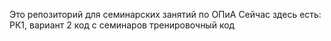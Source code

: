 Это репозиторий для семинарских занятий по ОПиА
Сейчас здесь есть:
    РК1, вариант 2
    код с семинаров
    тренировочный код
